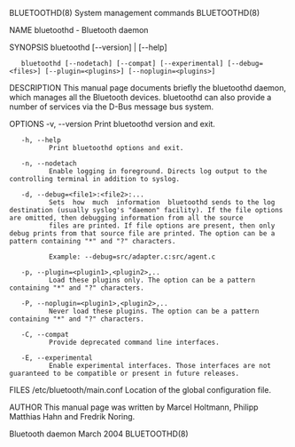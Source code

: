 BLUETOOTHD(8)                                                                           System management commands                                                                          BLUETOOTHD(8)

NAME
       bluetoothd - Bluetooth daemon

SYNOPSIS
       bluetoothd [--version] | [--help]

       bluetoothd [--nodetach] [--compat] [--experimental] [--debug=<files>] [--plugin=<plugins>] [--noplugin=<plugins>]

DESCRIPTION
       This manual page documents briefly the bluetoothd daemon, which manages all the Bluetooth devices.  bluetoothd can also provide a number of services via the D-Bus message bus system.

OPTIONS
       -v, --version
              Print bluetoothd version and exit.

       -h, --help
              Print bluetoothd options and exit.

       -n, --nodetach
              Enable logging in foreground. Directs log output to the controlling terminal in addition to syslog.

       -d, --debug=<file1>:<file2>:...
              Sets  how  much  information  bluetoothd sends to the log destination (usually syslog's "daemon" facility). If the file options are omitted, then debugging information from all the source
              files are printed. If file options are present, then only debug prints from that source file are printed. The option can be a pattern containing "*" and "?" characters.

              Example: --debug=src/adapter.c:src/agent.c

       -p, --plugin=<plugin1>,<plugin2>,..
              Load these plugins only. The option can be a pattern containing "*" and "?" characters.

       -P, --noplugin=<plugin1>,<plugin2>,..
              Never load these plugins. The option can be a pattern containing "*" and "?" characters.

       -C, --compat
              Provide deprecated command line interfaces.

       -E, --experimental
              Enable experimental interfaces. Those interfaces are not guaranteed to be compatible or present in future releases.

FILES
       /etc/bluetooth/main.conf
              Location of the global configuration file.

AUTHOR
       This manual page was written by Marcel Holtmann, Philipp Matthias Hahn and Fredrik Noring.

Bluetooth daemon                                                                                March 2004                                                                                  BLUETOOTHD(8)
